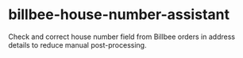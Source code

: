 # billbee-house-number-assistant
Check and correct house number field from Billbee orders in address details to reduce manual post-processing.
